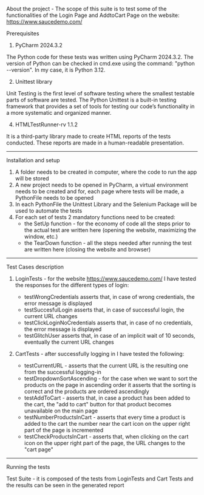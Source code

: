 About the project - The scope of this suite is to test some of the functionalities of the Login Page and AddtoCart Page on the website: https://www.saucedemo.com/ 


Prerequisites

1. PyCharm 2024.3.2

The Python code for these tests was written using PyCharm 2024.3.2. The version of Python can be checked in cmd.exe using the command: "python --version". In my case, it is Python 3.12.

2. Unittest library

Unit Testing is the first level of software testing where the smallest testable parts of software are tested. The Python Unittest is a built-in testing framework that provides a set of tools for testing our code’s functionality in a more systematic and organized manner.

4. HTMLTestRunner-rv 1.1.2

It is a third-party library made to create HTML reports of the tests conducted. These reports are made in a human-readable presentation.

-----------------------------------------------------------------------------------------------------------------------------------------------------------------------------------------------------------------
Installation and setup

1. A folder needs to be created in computer, where the code to run the app will be stored
2. A new project needs to be opened in PyCharm, a virtual environment needs to be created and for, each page where tests will be made, a PythonFile needs to be opened
3. In each PythonFile the Unittest Library and the Selenium Package will be used to automate the tests
4. For each set of tests 2 mandatory functions need to be created:
      - the SetUp function - for the economy of code all the steps prior to the actual test are written here (opening the website, maximizing the window, etc.)
      - the TearDown function - all the steps needed after running the test are written here (closing the website and browser)

-----------------------------------------------------------------------------------------------------------------------------------------------------------------------------------------------------------------

Test Cases description

1. LoginTests - for the website https://www.saucedemo.com/ I have tested the responses for the different types of login:
   - testWrongCredentials asserts that, in case of wrong credentials, the error message is displayed
   - testSuccesfulLogin asserts that, in case of successful login, the current URL changes
   - testClickLoginNoCredentials asserts that, in case of no credentials, the error message is displayed
   - testGlitchUser asserts that, in case of an implicit wait of 10 seconds, eventually the current URL changes

2. CartTests - after successfully logging in I have tested the following:
   - testCurrentURL - asserts that the current URL is the resulting one from the successful logging-in
   - testDropdownSortAscending - for the case when we want to sort the products on the page in ascending order it asserts that the sorting is correct and the products are ordered ascendingly
   - testAddToCart - asserts that, in case a product has been added to the cart, the "add to cart" button for that product becomes unavailable on the main page
   - testNumberProductsInCart - asserts that every time a product is added to the cart the number near the cart icon on the upper right part of the page is incremented
   - testCheckProductsInCart - asserts that, when clicking on the cart icon on the upper right part of the page, the URL changes to the "cart page"

------------------------------------------------------------------------------------------------------------------------------------------------------------------------------------------------------------------

Running the tests


 Test Suite - it is composed of the tests from LoginTests and Cart Tests and the results can be seen in the generated report
